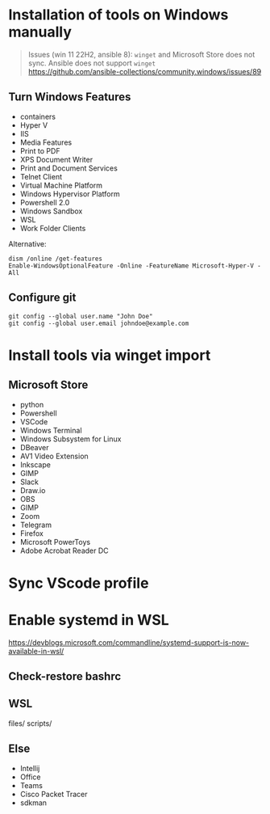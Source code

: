 # Installation of tools on Windows manually

> Issues (win 11 22H2, ansible 8): `winget` and Microsoft Store does not sync. Ansible does not support `winget`<br>
https://github.com/ansible-collections/community.windows/issues/89<br>

## Turn Windows Features
- containers
- Hyper V
- IIS
- Media Features
- Print to PDF
- XPS Document Writer
- Print and Document Services
- Telnet Client
- Virtual Machine Platform
- Windows Hypervisor Platform
- Powershell 2.0
- Windows Sandbox
- WSL
- Work Folder Clients

Alternative:
```
dism /online /get-features
Enable-WindowsOptionalFeature -Online -FeatureName Microsoft-Hyper-V -All
```

## Configure git
```
git config --global user.name "John Doe"
git config --global user.email johndoe@example.com
```

# Install tools via winget import

## Microsoft Store
- python
- Powershell
- VSCode
- Windows Terminal
- Windows Subsystem for Linux
- DBeaver
- AV1 Video Extension
- Inkscape
- GIMP
- Slack
- Draw.io
- OBS
- GIMP
- Zoom
- Telegram
- Firefox
- Microsoft PowerToys
- Adobe Acrobat Reader DC

# Sync VScode profile

# Enable systemd in WSL
https://devblogs.microsoft.com/commandline/systemd-support-is-now-available-in-wsl/<br>

## Check-restore bashrc

## WSL
files/
scripts/

## Else
- Intellij
- Office
- Teams
- Cisco Packet Tracer
- sdkman